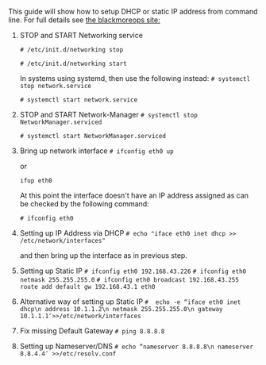 This guide will show how to setup DHCP or static IP address from command line. 
For full details see [the blackmoreops site:](https://www.blackmoreops.com/2015/03/26/setup-dhcp-or-static-ip-address-from-command-line-in-linux/)

1. STOP and START Networking service
	
	`# /etc/init.d/networking stop` 
	
	`# /etc/init.d/networking start` 
	
	In systems using systemd, then use the following instead:
	`# systemctl stop network.service`
	
	`# systemctl start network.service`
	
2.  STOP and START Network-Manager
	`# systemctl stop NetworkManager.serviced`
	
	`# systemctl start NetworkManager.serviced`
	
3.  Bring up network interface
	`# ifconfig eth0 up`
	
	or 
	
	`ifup eth0`
	
	At this point the interface doesn't have an IP address 
	assigned as can be checked by the following command:
	
	`# ifconfig eth0`
	
4.  Setting up IP Address via DHCP
	`# echo "iface eth0 inet dhcp >> /etc/network/interfaces"`
	
	and then bring up the interface as in previous step.
	
5.  Setting up Static IP
	`# ifconfig eth0 192.168.43.226`
	`# ifconfig eth0 netmask 255.255.255.0`
	`# ifconfig eth0 broadcast 192.168.43.255`
	` route add default gw 192.168.43.1 eth0`
	
6.  Alternative way of setting up Static IP
	`#  echo -e “iface eth0 inet dhcp\n address 10.1.1.2\n netmask 255.255.255.0\n gateway 10.1.1.1″>>/etc/network/interfaces`
	
7.  Fix missing Default Gateway
	`# ping 8.8.8.8`
	
8.  Setting up Nameserver/DNS
	`# echo “nameserver 8.8.8.8\n nameserver 8.8.4.4″ >>/etc/resolv.conf`
	

